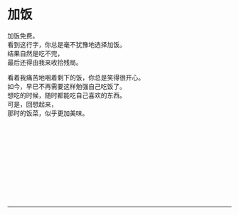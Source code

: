 # 加饭

加饭免费。\
看到这行字，你总是毫不犹豫地选择加饭。\
结果自然是吃不完，\
最后还得由我来收拾残局。

看着我痛苦地咽着剩下的饭，你总是笑得很开心。\
如今，早已不再需要这样勉强自己吃饭了。\
想吃的时候，随时都能吃自己喜欢的东西。\
可是，回想起来，\
那时的饭菜，似乎更加美味。
<br>
<br>
<br>
<br>
<br>
<br>
<br>
<br>
<br>
<br>
<br>
<br>

---
